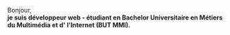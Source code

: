  Bonjour, <br />
  **je suis développeur web - étudiant en Bachelor Universitaire en Métiers du Multimédia et d' l'Internet (BUT MMI).**
 
 
 
 
 



